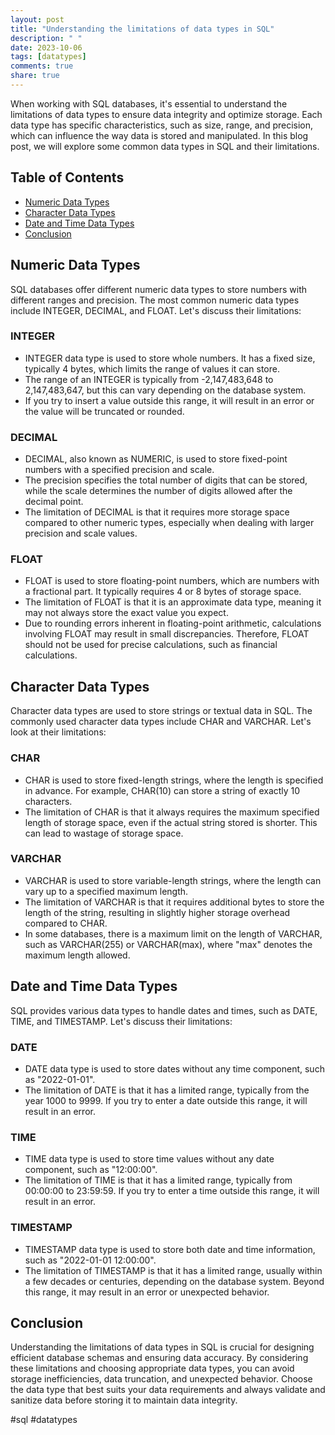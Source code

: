 ```yaml
---
layout: post
title: "Understanding the limitations of data types in SQL"
description: " "
date: 2023-10-06
tags: [datatypes]
comments: true
share: true
---
```


When working with SQL databases, it's essential to understand the limitations of data types to ensure data integrity and optimize storage. Each data type has specific characteristics, such as size, range, and precision, which can influence the way data is stored and manipulated. In this blog post, we will explore some common data types in SQL and their limitations.

## Table of Contents
- [Numeric Data Types](#numeric-data-types)
- [Character Data Types](#character-data-types)
- [Date and Time Data Types](#date-and-time-data-types)
- [Conclusion](#conclusion)

## Numeric Data Types

SQL databases offer different numeric data types to store numbers with different ranges and precision. The most common numeric data types include INTEGER, DECIMAL, and FLOAT. Let's discuss their limitations:

### INTEGER
- INTEGER data type is used to store whole numbers. It has a fixed size, typically 4 bytes, which limits the range of values it can store.
- The range of an INTEGER is typically from -2,147,483,648 to 2,147,483,647, but this can vary depending on the database system.
- If you try to insert a value outside this range, it will result in an error or the value will be truncated or rounded.

### DECIMAL
- DECIMAL, also known as NUMERIC, is used to store fixed-point numbers with a specified precision and scale.
- The precision specifies the total number of digits that can be stored, while the scale determines the number of digits allowed after the decimal point.
- The limitation of DECIMAL is that it requires more storage space compared to other numeric types, especially when dealing with larger precision and scale values.

### FLOAT
- FLOAT is used to store floating-point numbers, which are numbers with a fractional part. It typically requires 4 or 8 bytes of storage space.
- The limitation of FLOAT is that it is an approximate data type, meaning it may not always store the exact value you expect.
- Due to rounding errors inherent in floating-point arithmetic, calculations involving FLOAT may result in small discrepancies. Therefore, FLOAT should not be used for precise calculations, such as financial calculations.

## Character Data Types

Character data types are used to store strings or textual data in SQL. The commonly used character data types include CHAR and VARCHAR. Let's look at their limitations:

### CHAR
- CHAR is used to store fixed-length strings, where the length is specified in advance. For example, CHAR(10) can store a string of exactly 10 characters.
- The limitation of CHAR is that it always requires the maximum specified length of storage space, even if the actual string stored is shorter. This can lead to wastage of storage space.

### VARCHAR
- VARCHAR is used to store variable-length strings, where the length can vary up to a specified maximum length.
- The limitation of VARCHAR is that it requires additional bytes to store the length of the string, resulting in slightly higher storage overhead compared to CHAR.
- In some databases, there is a maximum limit on the length of VARCHAR, such as VARCHAR(255) or VARCHAR(max), where "max" denotes the maximum length allowed.

## Date and Time Data Types

SQL provides various data types to handle dates and times, such as DATE, TIME, and TIMESTAMP. Let's discuss their limitations:

### DATE
- DATE data type is used to store dates without any time component, such as "2022-01-01".
- The limitation of DATE is that it has a limited range, typically from the year 1000 to 9999. If you try to enter a date outside this range, it will result in an error.

### TIME
- TIME data type is used to store time values without any date component, such as "12:00:00".
- The limitation of TIME is that it has a limited range, typically from 00:00:00 to 23:59:59. If you try to enter a time outside this range, it will result in an error.

### TIMESTAMP
- TIMESTAMP data type is used to store both date and time information, such as "2022-01-01 12:00:00".
- The limitation of TIMESTAMP is that it has a limited range, usually within a few decades or centuries, depending on the database system. Beyond this range, it may result in an error or unexpected behavior.

## Conclusion

Understanding the limitations of data types in SQL is crucial for designing efficient database schemas and ensuring data accuracy. By considering these limitations and choosing appropriate data types, you can avoid storage inefficiencies, data truncation, and unexpected behavior. Choose the data type that best suits your data requirements and always validate and sanitize data before storing it to maintain data integrity.

#sql #datatypes
